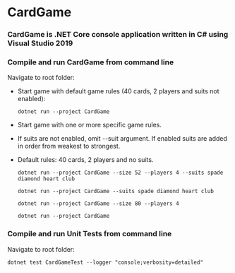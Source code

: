 # CardGame

### CardGame is .NET Core console application written in C# using Visual Studio 2019

### Compile and run CardGame from command line

Navigate to root folder:

- Start game with default game rules (40 cards, 2 players and suits not enabled):

	  dotnet run --project CardGame

- Start game with one or more specific game rules. 
- If suits are not enabled, omit --suit argument. If enabled suits are added in order from weakest to strongest. 
- Default rules: 40 cards, 2 players and no suits.
	
	  dotnet run --project CardGame --size 52 --players 4 --suits spade diamond heart club
	
	  dotnet run --project CardGame --suits spade diamond heart club
 
	  dotnet run --project CardGame --size 80 --players 4

	  dotnet run --project CardGame

### Compile and run Unit Tests from command line

Navigate to root folder:

	dotnet test CardGameTest --logger "console;verbosity=detailed"
